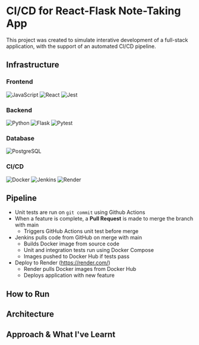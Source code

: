 # CI/CD for React-Flask Note-Taking App

This project was created to simulate interative development of a full-stack application, with the support of an automated CI/CD pipeline.

## Infrastructure

### Frontend
![JavaScript](https://shields.io/badge/JavaScript-F7DF1E?logo=JavaScript&logoColor=000&style=flat-square)
![React](https://img.shields.io/badge/-ReactJs-61DAFB?logo=react&logoColor=white&style=flat-square)
![Jest](https://img.shields.io/badge/Jest-323330?style=flat-square&logo=Jest&logoColor=white)

### Backend
![Python](https://img.shields.io/badge/python-3670A0?style=flat-square&logo=python&logoColor=ffdd54)
![Flask](https://img.shields.io/badge/Flask-000000?style=flat-square&logo=Flask&logoColor=white)
![Pytest](https://img.shields.io/badge/Pytest-green?logo=pytest&style=flat-square)

### Database
![PostgreSQL](https://img.shields.io/badge/postgresql-4169e1?style=flat-square&logo=postgresql&logoColor=white)

### CI/CD
![Docker](https://img.shields.io/badge/docker-257bd6?style=flat-square&logo=docker&logoColor=white)
![Jenkins](https://img.shields.io/badge/Jenkins-D24939?logo=jenkins&logoColor=white&style=flat-square)
![Render](https://img.shields.io/badge/Render-0099E5?logo=render&logoColor=white&style=flat-square)


## Pipeline

* Unit tests are run on `git commit` using Github Actions
* When a feature is complete, a **Pull Request** is made to merge the branch with main
  * Triggers GitHub Actions unit test before merge
* Jenkins pulls code from GitHub on merge with main
  * Builds Docker image from source code
  * Unit and integration tests run using Docker Compose
  * Images pushed to Docker Hub if tests pass
* Deploy to Render (https://render.com/)
  * Render pulls Docker images from Docker Hub
  * Deploys application with new feature 


## How to Run

## Architecture

## Approach & What I've Learnt


